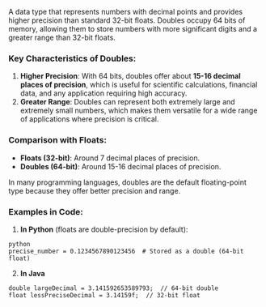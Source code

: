 A data type that represents numbers with decimal points and provides higher precision than standard 32-bit floats. Doubles occupy 64 bits of memory, allowing them to store numbers with more significant digits and a greater range than 32-bit floats.

### Key Characteristics of Doubles:

1. **Higher Precision**: With 64 bits, doubles offer about **15-16 decimal places of precision**, which is useful for scientific calculations, financial data, and any application requiring high accuracy.
2. **Greater Range**: Doubles can represent both extremely large and extremely small numbers, which makes them versatile for a wide range of applications where precision is critical.

### Comparison with Floats:

- **Floats (32-bit)**: Around 7 decimal places of precision.
- **Doubles (64-bit)**: Around 15-16 decimal places of precision.

In many programming languages, doubles are the default floating-point type because they offer better precision and range.

### Examples in Code:

1. **In Python** (floats are double-precision by default):
```
python
precise_number = 0.1234567890123456  # Stored as a double (64-bit float)
```
2. **In Java**
```
double largeDecimal = 3.141592653589793;  // 64-bit double
float lessPreciseDecimal = 3.14159f;  // 32-bit float
```
